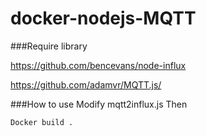 docker-nodejs-MQTT
==================
###Require library

https://github.com/bencevans/node-influx

https://github.com/adamvr/MQTT.js/

###How to use
Modify mqtt2influx.js Then

    Docker build .
